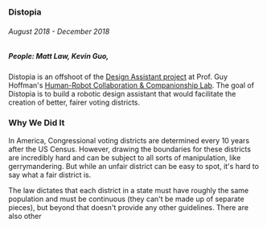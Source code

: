 ### Distopia
###### August 2018 - December 2018
##### People: Matt Law, **Kevin Guo**, 

Distopia is an offshoot of the [Design Assistant project](http://hrc2.io/projects/Collaborative-Design) at Prof. Guy Hoffman\'s [Human-Robot Collaboration & Companionship Lab](http://hrc2.io/). The goal of Distopia is to build a robotic design assistant that would facilitate the creation of better, fairer voting districts.

### Why We Did It

In America, Congressional voting districts are determined every 10 years after the US Census. However, drawing the boundaries for these districts are incredibly hard and can be subject to all sorts of manipulation, like gerrymandering. But while an unfair district can be easy to spot, it\'s hard to say what a fair district is.

The law dictates that each district in a state must have roughly the same population and must be continuous (they can't be made up of separate pieces), but beyond that doesn\'t provide any other guidelines. There are also other